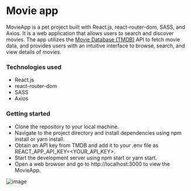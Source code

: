 # Movie app

MovieApp is a pet project built with React.js, react-router-dom, SASS, and Axios. It is a web application that allows users to search and discover movies. The app utilizes the [Movie Database (TMDB)](https://www.themoviedb.org/) API to fetch movie data, and provides users with an intuitive interface to browse, search, and view details of movies.

### Technologies used

- React.js
- react-router-dom
- SASS
- Axios

### Getting started

- Clone the repository to your local machine.
- Navigate to the project directory and install dependencies using npm install or yarn install.
- Obtain an API key from TMDB and add it to your .env file as REACT_APP_API_KEY=<YOUR_API_KEY>.
- Start the development server using npm start or yarn start.
- Open a web browser and go to http://localhost:3000 to view the MovieApp.

![image](https://github.com/Ornashh/react-movieapp/blob/master/screenshot/react-movieapp.jpg)
